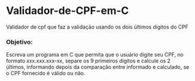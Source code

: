# Validador-de-CPF-em-C
Validador de cpf que faz a validação usando os dois últimos dígitos do CPF

### Objetivo: 
Escreva  um  programa  em C que  permita  que o usuário  digite  seu  CPF,  no  formato  xxx.xxx.xxx-xx,  separe  os  9  primeiros dígitos e calcule os 2 últimos, informando depois da comparação entre informado e calculado, se o CPF fornecido é válido ou não.


